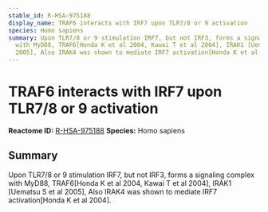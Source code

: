 ```yaml
---
stable_id: R-HSA-975188
display_name: TRAF6 interacts with IRF7 upon TLR7/8 or 9 activation
species: Homo sapiens
summary: Upon TLR7/8 or 9 stimulation IRF7, but not IRF3, forms a signaling complex
  with MyD88, TRAF6[Honda K et al 2004, Kawai T et al 2004], IRAK1 [Uematsu S et al
  2005], Also IRAK4 was shown to mediate IRF7 activation[Honda K et al 2004].
---
```


# TRAF6 interacts with IRF7 upon TLR7/8 or 9 activation
**Reactome ID:** [R-HSA-975188](https://reactome.org/content/detail/R-HSA-975188)
**Species:** Homo sapiens

## Summary

Upon TLR7/8 or 9 stimulation IRF7, but not IRF3, forms a signaling complex with MyD88, TRAF6[Honda K et al 2004, Kawai T et al 2004], IRAK1 [Uematsu S et al 2005], Also IRAK4 was shown to mediate IRF7 activation[Honda K et al 2004].
